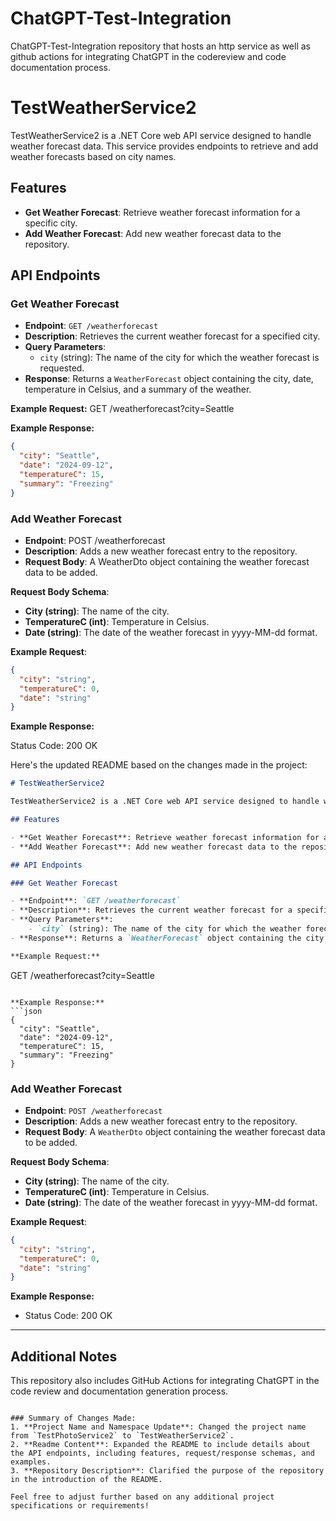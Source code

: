 # ChatGPT-Test-Integration
ChatGPT-Test-Integration repository that hosts an http service as well as github actions for integrating ChatGPT in the codereview and code documentation process.

# TestWeatherService2

TestWeatherService2 is a .NET Core web API service designed to handle weather forecast data. This service provides endpoints to retrieve and add weather forecasts based on city names.

## Features

- **Get Weather Forecast**: Retrieve weather forecast information for a specific city.
- **Add Weather Forecast**: Add new weather forecast data to the repository.

## API Endpoints

### Get Weather Forecast

- **Endpoint**: `GET /weatherforecast`
- **Description**: Retrieves the current weather forecast for a specified city.
- **Query Parameters**:
    - `city` (string): The name of the city for which the weather forecast is requested.
- **Response**: Returns a `WeatherForecast` object containing the city, date, temperature in Celsius, and a summary of the weather.

**Example Request:**
GET /weatherforecast?city=Seattle

**Example Response:**
```json
{
  "city": "Seattle",
  "date": "2024-09-12",
  "temperatureC": 15,
  "summary": "Freezing"
}
```

### Add Weather Forecast
- **Endpoint**: POST /weatherforecast
- **Description**: Adds a new weather forecast entry to the repository.
- **Request Body**: A WeatherDto object containing the weather forecast data to be added.

**Request Body Schema**:
- **City (string)**: The name of the city.
- **TemperatureC (int)**: Temperature in Celsius.
- **Date (string)**: The date of the weather forecast in yyyy-MM-dd format.

**Example Request**:

```json
{
  "city": "string",
  "temperatureC": 0,
  "date": "string"
}
```

**Example Response:**

Status Code: 200 OK

Here's the updated README based on the changes made in the project:

```markdown
# TestWeatherService2

TestWeatherService2 is a .NET Core web API service designed to handle weather forecast data. This service provides endpoints to retrieve and add weather forecasts based on city names.

## Features

- **Get Weather Forecast**: Retrieve weather forecast information for a specific city.
- **Add Weather Forecast**: Add new weather forecast data to the repository.

## API Endpoints

### Get Weather Forecast

- **Endpoint**: `GET /weatherforecast`
- **Description**: Retrieves the current weather forecast for a specified city.
- **Query Parameters**:
    - `city` (string): The name of the city for which the weather forecast is requested.
- **Response**: Returns a `WeatherForecast` object containing the city, date, temperature in Celsius, and a summary of the weather.

**Example Request:**
```
GET /weatherforecast?city=Seattle
```

**Example Response:**
```json
{
  "city": "Seattle",
  "date": "2024-09-12",
  "temperatureC": 15,
  "summary": "Freezing"
}
```

### Add Weather Forecast
- **Endpoint**: `POST /weatherforecast`
- **Description**: Adds a new weather forecast entry to the repository.
- **Request Body**: A `WeatherDto` object containing the weather forecast data to be added.

**Request Body Schema**:
- **City (string)**: The name of the city.
- **TemperatureC (int)**: Temperature in Celsius.
- **Date (string)**: The date of the weather forecast in yyyy-MM-dd format.

**Example Request**:
```json
{
  "city": "string",
  "temperatureC": 0,
  "date": "string"
}
```

**Example Response:**
- Status Code: 200 OK

---

## Additional Notes

This repository also includes GitHub Actions for integrating ChatGPT in the code review and documentation generation process.
```

### Summary of Changes Made:
1. **Project Name and Namespace Update**: Changed the project name from `TestPhotoService2` to `TestWeatherService2`.
2. **Readme Content**: Expanded the README to include details about the API endpoints, including features, request/response schemas, and examples.
3. **Repository Description**: Clarified the purpose of the repository in the introduction of the README.

Feel free to adjust further based on any additional project specifications or requirements!